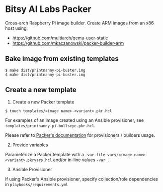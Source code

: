 # Bitsy AI Labs Packer

Cross-arch Raspberry Pi image builder. Create ARM images from an x86 host using:

* https://github.com/multiarch/qemu-user-static
* https://github.com/mkaczanowski/packer-builder-arm


## Bake image from existing templates

```
$ make dist/printnanny-pi-buster.img
$ make dist/printnanny-pi-buster.img
```

## Create a new template

1. Create a new Packer template

```
$ touch templates/<image name>-<variant>.pkr.hcl
```

For examples of an image created using an Ansible provisioner, see `templates/printnanny-pi-bullseye.pkr.hcl`.

Please refer to [Packer's documentation](https://www.packer.io/docs/provisioners) for provisioners / builders usage.

2. Provide variables

Parameterize a Packer template with a `-var-file vars/<image name>-<variant>.pkrvars.hcl` and/or in-line values `-var `.

3. Ansible Provisioner

If using Packer's Ansible provisioner, specify collection/role dependencies in `playbooks/requirements.yml` 
